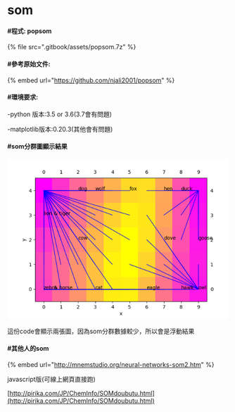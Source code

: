 # som

#### \#程式: popsom

{% file src=".gitbook/assets/popsom.7z" %}

#### \#參考原始文件:

{% embed url="https://github.com/njali2001/popsom" %}

#### \#環境要求:

-python 版本:3.5 or 3.6\(3.7會有問題\)

-matplotlib版本:0.20.3\(其他會有問題\)

#### \#som分群圖顯示結果

![](.gitbook/assets/figure_1.png)

這份code會顯示兩張圖，因為som分群數據較少，所以會是浮動結果

#### \#其他人的som

{% embed url="http://mnemstudio.org/neural-networks-som2.htm" %}

javascript版\(可線上網頁直接跑\)

[http://pirika.com/JP/ChemInfo/SOMdoubutu.html](http://pirika.com/JP/ChemInfo/SOMdoubutu.html)



